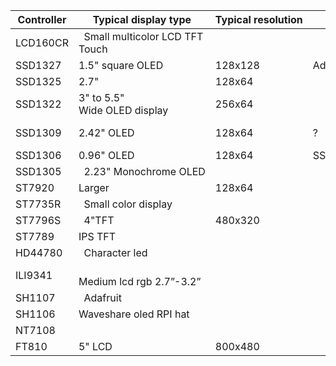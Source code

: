 
|Controller|Typical display type                |	Typical resolution|	Driver Library  | 	Remark    |
| ------ | ----------------------------------- | -------------     | -------------    | ---------------- |
|LCD160CR| 	Small multicolor LCD TFT Touch      | 			
|SSD1327 |	1.5" square OLED                    |	128x128		      |Adafruit|
|SSD1325 |	 2.7"                               |128x64	          |	
|SSD1322 |	3" to 5.5" Wide OLED display        |256x64           |		
|SSD1309 |	2.42" OLED                          |128x64           |	?                   |With minor modifications SSD1306 driver can be used for this display |
|SSD1306 |	0.96" OLED                          |128x64           |	SSD1306.py MicroPython	|
|SSD1305 |  2.23" Monochrome OLED               |                 |                       |Adafruit bonnet (RPI) 
|ST7920  |	Larger                              |128x64 			    |
|ST7735R | 	Small color display                 |			            |                       |Adafruit      |
|ST7796S | 	4"TFT                               |480x320			
|ST7789  |	IPS TFT 	                          |		
|HD44780 | 	Character led 	                    |		
|ILI9341 | 	Medium lcd rgb 2.7”-3.2” 	          |		
|SH1107  | 	Adafruit                            |
|SH1106  |	Waveshare oled RPI hat              |
|NT7108  |				
|FT810   |5" LCD                                |800x480          |			
